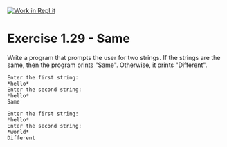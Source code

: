[![Work in Repl.it](https://classroom.github.com/assets/work-in-replit-14baed9a392b3a25080506f3b7b6d57f295ec2978f6f33ec97e36a161684cbe9.svg)](https://classroom.github.com/online_ide?assignment_repo_id=4718439&assignment_repo_type=AssignmentRepo)
# Exercise 1.29 - Same

Write a program that prompts the user for two strings. If the strings are the same, then the program prints "Same". Otherwise, it prints "Different".

```plaintext
Enter the first string:
*hello*
Enter the second string:
*hello*
Same
```

```plaintext
Enter the first string:
*hello*
Enter the second string:
*world*
Different
```
